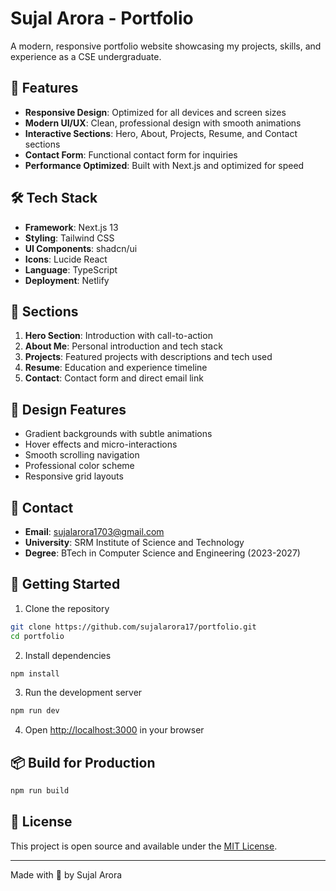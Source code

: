 # Sujal Arora - Portfolio

A modern, responsive portfolio website showcasing my projects, skills, and experience as a CSE undergraduate.

## 🚀 Features

- **Responsive Design**: Optimized for all devices and screen sizes
- **Modern UI/UX**: Clean, professional design with smooth animations
- **Interactive Sections**: Hero, About, Projects, Resume, and Contact sections
- **Contact Form**: Functional contact form for inquiries
- **Performance Optimized**: Built with Next.js and optimized for speed

## 🛠️ Tech Stack

- **Framework**: Next.js 13
- **Styling**: Tailwind CSS
- **UI Components**: shadcn/ui
- **Icons**: Lucide React
- **Language**: TypeScript
- **Deployment**: Netlify

## 📱 Sections

1. **Hero Section**: Introduction with call-to-action
2. **About Me**: Personal introduction and tech stack
3. **Projects**: Featured projects with descriptions and tech used
4. **Resume**: Education and experience timeline
5. **Contact**: Contact form and direct email link

## 🎨 Design Features

- Gradient backgrounds with subtle animations
- Hover effects and micro-interactions
- Smooth scrolling navigation
- Professional color scheme
- Responsive grid layouts

## 📧 Contact

- **Email**: sujalarora1703@gmail.com
- **University**: SRM Institute of Science and Technology
- **Degree**: BTech in Computer Science and Engineering (2023-2027)

## 🚀 Getting Started

1. Clone the repository
```bash
git clone https://github.com/sujalarora17/portfolio.git
cd portfolio
```

2. Install dependencies
```bash
npm install
```

3. Run the development server
```bash
npm run dev
```

4. Open [http://localhost:3000](http://localhost:3000) in your browser

## 📦 Build for Production

```bash
npm run build
```

## 📄 License

This project is open source and available under the [MIT License](LICENSE).

---

Made with 💫 by Sujal Arora